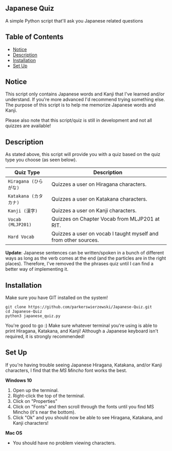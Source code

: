 ﻿Japanese Quiz
---------
A simple Python script that'll ask you Japanese related questions

## Table of Contents
 - [Notice](#notice)
 - [Description](#description)
 - [Installation](#installation)
 - [Set Up](#set-up)

## Notice
This script only contains Japanese words and Kanji that I've learned and/or
understand. If you're more advanced I'd recommend trying something else. The purpose of
this script is to help me memorize Japanese words and Kanji.

Please also note that this script/quiz is still in development and not all quizzes are available!

## Description
As stated above, this script will provide you with a quiz based on the quiz type you choose
(as seen below).

| Quiz Type         | Description |
| ---               | ---         |
| `Hiragana (ひらがな)`	      | Quizzes a user on Hiragana characters. |
| `Katakana (カタカナ)`        | Quizzes a user on Katakana characters. |
| `Kanji (漢字)`           | Quizzes a user on Kanji characters. |
| `Vocab (MLJP201)` | Quizzes on Chapter Vocab from MLJP201 at RIT. |
| `Hard Vocab`      | Quizzes a user on vocab I taught myself and from other sources. |

**Update**: Japanese sentences can be written/spoken in a bunch of different ways as long as the verb
comes at the end (and the particles are in the right places). Therefore, I've removed the the phrases 
quiz until I can find a better way of implementing it.

## Installation
Make sure you have GIT installed on the system!
```
git clone https://github.com/parkerswierzewski/Japanese-Quiz.git
cd Japanese-Quiz
python3 japanese_quiz.py
```
You're good to go :)
Make sure whatever terminal you're using is able to print Hiragana, Katakana, and Kanji!
Although a Japanese keyboard isn't required, it is strongly recommended!

## Set Up
If you're having trouble seeing Japanese Hiragana, Katakana, and/or Kanji characters,
I find that the *MS Mincho* font works the best.

**Windows 10**
1. Open up the terminal.
2. Right-click the top of the terminal.
3. Click on "Properties"
4. Click on "Fonts" and then scroll through the fonts until you find MS Mincho (it's near the bottom).
5. Click "Ok" and you should now be able to see Hiragana, Katakana, and Kanji characters!

**Mac OS**
- You should have no problem viewing characters.
